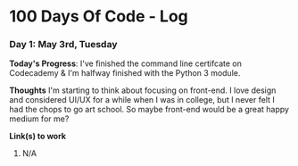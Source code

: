 # 100 Days Of Code - Log

### Day 1: May 3rd, Tuesday

**Today's Progress**: I've finished the command line certifcate on Codecademy & I'm halfway finished with the Python 3 module.

**Thoughts** I'm starting to think about focusing on front-end. I love design and considered UI/UX for a while when I was in college, but I never felt I had the chops to go art school. So maybe front-end would be a great happy medium for me?  

**Link(s) to work**
1. N/A
